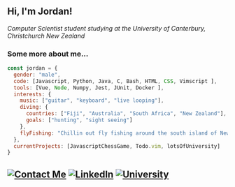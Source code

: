 <h2> Hi, I'm Jordan! </h2>
<p><em>Computer Scientist student studying at the University of Canterbury, Christchurch New Zealand</em></p>

### Some more about me...  

```javascript
const jordan = {
  gender: "male",
  code: [Javascript, Python, Java, C, Bash, HTML, CSS, Vimscript ],
  tools: [Vue, Node, Numpy, Jest, JUnit, Docker ],
  interests: {
    music: ["guitar", "keyboard", "live looping"],
    diving: {
      countries: ["Fiji", "Australia", "South Africa", "New Zealand"],
      goals: ["hunting", "sight seeing"]
    },
    flyFishing: "Chillin out fly fishing around the south island of New Zealand",
  },
  currentProjects: [JavascriptChessGame, Todo.vim, lotsOfUniversity]
}
```

[![Contact Me](https://img.shields.io/badge/Contact%20Me-jordanpyott@gmail.com-brightgreen?style=for-the-badge)](https://www.canterbury.ac.nz)
[![LinkedIn](https://img.shields.io/badge/linkedin-%230077B5.svg?&style=for-the-badge&logo=linkedin&logocolor=white)](https://www.linkedin.com/in/jordan-pyott-0a2895207/)
[![University](https://img.shields.io/badge/UC-Canterbury%20University-red?style=for-the-badge)](https://www.canterbury.ac.nz)
---
